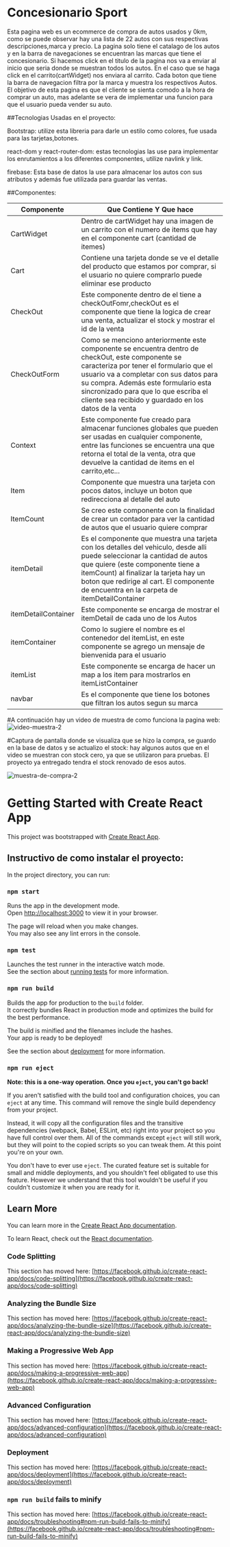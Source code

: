# Concesionario Sport 

Esta pagina web es un ecommerce de compra de autos usados y 0km, como se puede observar
hay una lista de 22 autos con sus respectivas descripciones,marca y precio.
La pagina solo tiene el catalago de los autos y en la barra de navegaciones se encuentran
las marcas que tiene el concesionario. Si hacemos click en el titulo de la pagina nos va a enviar al inicio que seria donde se muestran todos los autos. En el caso que se haga click en el carrito(cartWidget) nos enviara al carrito. Cada boton que tiene la barra de navegacion filtra por la marca y muestra los respectivos Autos.
El objetivo de esta pagina es que el cliente se sienta comodo a la hora de comprar un auto, mas adelante se vera de implementar una funcion para que el usuario pueda vender su auto.

##Tecnologias Usadas en el proyecto:

Bootstrap: utilize esta libreria para darle un estilo como colores, fue usada para las tarjetas,botones.

react-dom y react-router-dom: estas tecnologias las use para implementar los enrutamientos
a los diferentes componentes, utilize navlink y link.

firebase: Esta base de datos la use para almacenar los autos con sus atributos y además
fue utilizada para guardar las ventas.

##Componentes:

| Componente | Que Contiene Y Que hace |
| ----------- | ----------- |
| CartWidget | Dentro de cartWidget hay una imagen de un carrito con el numero de items que hay en el componente cart (cantidad de itemes)|
| Cart |Contiene una tarjeta donde se ve el detalle del producto que estamos por comprar, si el usuario no quiere comprarlo puede eliminar ese producto |
|CheckOut|Este componente dentro de el tiene a checkOutFomr,checkOut es el componente que tiene la logica de crear una venta, actualizar el stock y mostrar el id de la venta|
|CheckOutForm|Como se menciono anteriormente este componente se encuentra dentro de checkOut, este componente se caracteriza por tener el formulario que el usuario va a completar con sus datos para su compra. Además este formulario esta sincronizado para que lo que escriba el cliente sea recibido y guardado en los datos de la venta|
|Context|Este componente fue creado para almacenar funciones globales que pueden ser usadas en cualquier componente, entre las funciones se encuentra una que retorna el total de la venta, otra que devuelve la cantidad de items en el carrito,etc...|
|Item|Componente que muestra una tarjeta con pocos datos, incluye un boton que redirecciona al detalle del auto|
|ItemCount|Se creo este componente con la finalidad de crear un contador para ver la cantidad de autos que el usuario quiere comprar|
|itemDetail|Es el componente que muestra una tarjeta con los detalles del vehiculo, desde alli puede seleccionar la cantidad de autos que quiere (este componente tiene a itemCount) al finalizar la tarjeta hay un boton que redirige al cart. El componente de encuentra en la carpeta de itemDetailContainer|
|itemDetailContainer|Este componente se encarga de mostrar el itemDetail de cada uno de los Autos|
|itemContainer|Como lo sugiere el nombre es el contenedor del itemList, en este componente se agrego un mensaje de bienvenida para el usuario|
|itemList| Este componente se encarga de hacer un map a los item para mostrarlos en itemListContainer|
|navbar| Es el componente que tiene los botones que filtran los autos segun su marca|

#A continuación hay un video de muestra de como funciona la pagina web:
![video-muestra-2](https://github.com/IgnacioRojos/preEntrega-2-Rojos/assets/99892732/e0f9b930-05e3-4771-84a1-30181a8f2fcd)



#Captura de pantalla donde se visualiza que se hizo la  compra, se guardo en la base de datos y se actualizo el stock:
hay algunos autos que en el video se muestran con stock cero, ya que se utilizaron para pruebas. El proyecto ya entregado tendra el stock renovado de esos autos.

![muestra-de-compra-2](https://github.com/IgnacioRojos/preEntrega-2-Rojos/assets/99892732/f9cd20fe-bac7-47d3-bde8-4b0ded97ba5b)


# Getting Started with Create React App

This project was bootstrapped with [Create React App](https://github.com/facebook/create-react-app).

## Instructivo de como instalar el proyecto:

In the project directory, you can run:

### `npm start`

Runs the app in the development mode.\
Open [http://localhost:3000](http://localhost:3000) to view it in your browser.

The page will reload when you make changes.\
You may also see any lint errors in the console.

### `npm test`

Launches the test runner in the interactive watch mode.\
See the section about [running tests](https://facebook.github.io/create-react-app/docs/running-tests) for more information.

### `npm run build`

Builds the app for production to the `build` folder.\
It correctly bundles React in production mode and optimizes the build for the best performance.

The build is minified and the filenames include the hashes.\
Your app is ready to be deployed!

See the section about [deployment](https://facebook.github.io/create-react-app/docs/deployment) for more information.

### `npm run eject`

**Note: this is a one-way operation. Once you `eject`, you can't go back!**

If you aren't satisfied with the build tool and configuration choices, you can `eject` at any time. This command will remove the single build dependency from your project.

Instead, it will copy all the configuration files and the transitive dependencies (webpack, Babel, ESLint, etc) right into your project so you have full control over them. All of the commands except `eject` will still work, but they will point to the copied scripts so you can tweak them. At this point you're on your own.

You don't have to ever use `eject`. The curated feature set is suitable for small and middle deployments, and you shouldn't feel obligated to use this feature. However we understand that this tool wouldn't be useful if you couldn't customize it when you are ready for it.

## Learn More

You can learn more in the [Create React App documentation](https://facebook.github.io/create-react-app/docs/getting-started).

To learn React, check out the [React documentation](https://reactjs.org/).

### Code Splitting

This section has moved here: [https://facebook.github.io/create-react-app/docs/code-splitting](https://facebook.github.io/create-react-app/docs/code-splitting)

### Analyzing the Bundle Size

This section has moved here: [https://facebook.github.io/create-react-app/docs/analyzing-the-bundle-size](https://facebook.github.io/create-react-app/docs/analyzing-the-bundle-size)

### Making a Progressive Web App

This section has moved here: [https://facebook.github.io/create-react-app/docs/making-a-progressive-web-app](https://facebook.github.io/create-react-app/docs/making-a-progressive-web-app)

### Advanced Configuration

This section has moved here: [https://facebook.github.io/create-react-app/docs/advanced-configuration](https://facebook.github.io/create-react-app/docs/advanced-configuration)

### Deployment

This section has moved here: [https://facebook.github.io/create-react-app/docs/deployment](https://facebook.github.io/create-react-app/docs/deployment)

### `npm run build` fails to minify

This section has moved here: [https://facebook.github.io/create-react-app/docs/troubleshooting#npm-run-build-fails-to-minify](https://facebook.github.io/create-react-app/docs/troubleshooting#npm-run-build-fails-to-minify)


